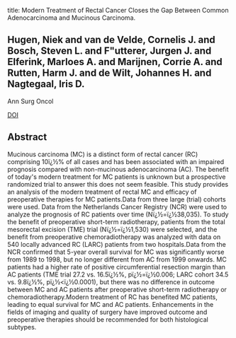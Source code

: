 title: Modern Treatment of Rectal Cancer Closes the Gap Between Common Adenocarcinoma and Mucinous Carcinoma.

## Hugen, Niek and van de Velde, Cornelis J. and Bosch, Steven L. and F"utterer, Jurgen J. and Elferink, Marloes A. and Marijnen, Corrie A. and Rutten, Harm J. and de Wilt, Johannes H. and Nagtegaal, Iris D.
Ann Surg Oncol

<a href="https://doi.org/10.1245/s10434-014-4339-5">DOI</a>

## Abstract
Mucinous carcinoma (MC) is a distinct form of rectal cancer (RC) comprising 10ï¿½% of all cases and has been associated with an impaired prognosis compared with non-mucinous adenocarcinoma (AC). The benefit of today's modern treatment for MC patients is unknown but a prospective randomized trial to answer this does not seem feasible. This study provides an analysis of the modern treatment of rectal MC and efficacy of preoperative therapies for MC patients.Data from three large (trial) cohorts were used. Data from the Netherlands Cancer Registry (NCR) were used to analyze the prognosis of RC patients over time (Nï¿½=ï¿½38,035). To study the benefit of preoperative short-term radiotherapy, patients from the total mesorectal excision (TME) trial (Nï¿½=ï¿½1,530) were selected, and the benefit from preoperative chemoradiotherapy was analyzed with data on 540 locally advanced RC (LARC) patients from two hospitals.Data from the NCR confirmed that 5-year overall survival for MC was significantly worse from 1989 to 1998, but no longer different from AC from 1999 onwards. MC patients had a higher rate of positive circumferential resection margin than AC patients (TME trial 27.2 vs. 16.5ï¿½%, pï¿½=ï¿½0.006; LARC cohort 34.5 vs. 9.8ï¿½%, pï¿½<ï¿½0.0001), but there was no difference in outcome between MC and AC patients after preoperative short-term radiotherapy or chemoradiotherapy.Modern treatment of RC has benefited MC patients, leading to equal survival for MC and AC patients. Enhancements in the fields of imaging and quality of surgery have improved outcome and preoperative therapies should be recommended for both histological subtypes.

